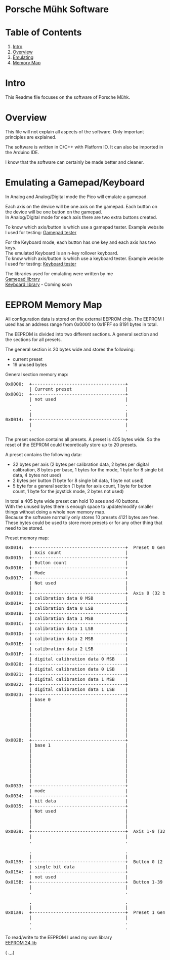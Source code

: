 # Porsche Mühk Software

# Table of Contents
1. [Intro](#intro)
2. [Overview](#overview)
3. [Emulating](#emulating-a-gamepadkeyboard)
4. [Memory Map](#eeprom-memory-map)


# Intro
This Readme file focuses on the software of Porsche Mühk.

# Overview
This file will not explain all aspects of the software.
Only important principles are explained.  

The software is written in C/C++ with Platform IO.
It can also be imported in the Arduino IDE.

I know that the software can certainly be made better and cleaner.


# Emulating a Gamepad/Keyboard

In Analog and Analog/Digital mode the Pico will emulate a gamepad.

Each axis on the device will be one axis on the gamepad.
Each button on the device will be one button on the gamepad.  
In Analog/Digital mode for each axis there are two extra buttons created.

To know which axis/button is which use a gamepad tester.
Example website I used for testing: [Gamepad tester](https://hardwaretester.com/gamepad)

For the Keyboard mode, each button has one key and each axis has two keys.  
The emulated Keyboard is an n-key rollover keyboard.  
To know which axis/button is which use a keyboard tester.
Example website I used for testing: [Keyboard tester](https://keyboard-test.space/)

The libraries used for emulating were written by me  
[Gamepad library](https://github.com/Beo-Coder/muehk-lib-JoystickHID)  
[Keyboard library]() -  Coming soon


# EEPROM Memory Map

All configuration data is stored on the external EEPROM chip.
The EEPROM I used has an address range from 0x0000 to 0x1FFF so 8191 bytes in total.

The EEPROM is divided into two different sections. 
A general section and the sections for all presets.

The general section is 20 bytes wide and stores the following:
- current preset
- 19 unused bytes

General section memory map:
<pre>
0x0000:  +-----------------------------------+
         | Current preset                    |
0x0001:  +-----------------------------------+
         | not used                          |
         .                                   .
         .                                   .
         |                                   |    
0x0014:  +-----------------------------------+
         |                                   |
         .                                   .
</pre>

The preset section contains all presets.
A preset is 405 bytes wide. So the reset of the EEPROM could theoretically store up to 20 presets.  

A preset contains the following data:
- 32 bytes per axis (2 bytes per calibration data, 2 bytes per digital calibration, 8 bytes per base, 1 bytes for the mode, 1 byte for 8 single bit data, 4 bytes not used)
- 2 bytes per button (1 byte for 8 single bit data, 1 byte not used)
- 5 byte for a general section (1 byte for axis count, 1 byte for button count, 1 byte for the joystick mode, 2 bytes not used)

In total a 405 byte wide preset can hold 10 axes and 40 buttons.  
With the unused bytes there is enough space to update/modify smaller things without doing a whole new memory map.  
Because the software normally only stores 10 presets 4121 bytes are free.
These bytes could be used to store more presets or for any other thing that need to be stored.

Preset memory map:

<pre>
0x0014:  +-----------------------------------+  Preset 0 General Section (5 bytes)
         | Axis count                        |
0x0015:  +-----------------------------------+
         | Button count                      |
0x0016:  +-----------------------------------+
         | Mode                              |
0x0017:  +-----------------------------------+
         | Not used                          |
         |                                   |
0x0019:  +-----------------------------------+  Axis 0 (32 bytes)
         | calibration data 0 MSB            |
0x001A:  +-----------------------------------+
         | calibration data 0 LSB            |
0x001B:  +-----------------------------------+
         | calibration data 1 MSB            |
0x001C:  +-----------------------------------+
         | calibration data 1 LSB            |
0x001D:  +-----------------------------------+
         | calibration data 2 MSB            |
0x001E:  +-----------------------------------+
         | calibration data 2 LSB            |
0x001F:  +-----------------------------------+
         | digital calibration data 0 MSB    |
0x0020:  +-----------------------------------+
         | digital calibration data 0 LSB    |
0x0021:  +-----------------------------------+
         | digital calibration data 1 MSB    |
0x0022:  +-----------------------------------+
         | digital calibration data 1 LSB    |
0x0023:  +-----------------------------------+
         | base 0                            |
         |                                   |
         |                                   |
         |                                   |
         |                                   |
         |                                   |
         |                                   |
         |                                   |
0x002B:  +-----------------------------------+
         | base 1                            |
         |                                   |
         |                                   |
         |                                   |
         |                                   |
         |                                   |
         |                                   |
         |                                   |
0x0033:  +-----------------------------------+
         | mode                              |
0x0034:  +-----------------------------------+
         | bit data                          |
0x0035:  +-----------------------------------+
         | Not used                          |
         |                                   |
         |                                   |
         |                                   |
0x0039:  +-----------------------------------+  Axis 1-9 (32*9 bytes)
         |                                   |
         .                                   .

         .                                   .
         |                                   |
0x0159:  +-----------------------------------+  Button 0 (2 bytes)
         | single bit data                   |
0x015A:  +-----------------------------------+ 
         | not used                          |
0x015B:  +-----------------------------------+  Button 1-39 (2*39 bytes)
         |                                   |
         .                                   .

         .                                   .
         |                                   |
0x01a9:  +-----------------------------------+  Preset 1 General Section ...
         |                                   |
         .                                   .
         .                                   .
</pre>


To read/write to the EEPROM I used my own library  
[EEPROM 24 lib](https://github.com/Beo-Coder/muehk-lib-Microchip-EEPROM-24)



( ._.)